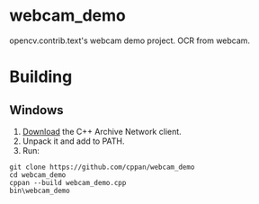 # webcam_demo
opencv.contrib.text's webcam demo project. OCR from webcam.

# Building

## Windows

1. [Download](https://cppan.org/client/) the C++ Archive Network client.
2. Unpack it and add to PATH.
3. Run:
```
git clone https://github.com/cppan/webcam_demo 
cd webcam_demo
cppan --build webcam_demo.cpp
bin\webcam_demo
```
